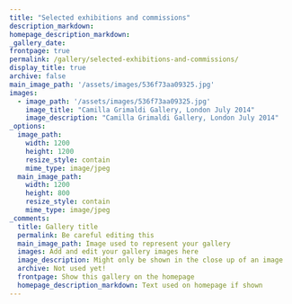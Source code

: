 ```yaml
---
title: "Selected exhibitions and commissions"
description_markdown: 
homepage_description_markdown: 
_gallery_date:
frontpage: true
permalink: /gallery/selected-exhibitions-and-commissions/
display_title: true
archive: false
main_image_path: '/assets/images/536f73aa09325.jpg'
images:
  - image_path: '/assets/images/536f73aa09325.jpg'
    image_title: "Camilla Grimaldi Gallery, London July 2014"
    image_description: "Camilla Grimaldi Gallery, London July 2014"
_options:
  image_path:
    width: 1200
    height: 1200
    resize_style: contain
    mime_type: image/jpeg
  main_image_path:
    width: 1200
    height: 800
    resize_style: contain
    mime_type: image/jpeg
_comments:
  title: Gallery title
  permalink: Be careful editing this
  main_image_path: Image used to represent your gallery
  images: Add and edit your gallery images here
  image_description: Might only be shown in the close up of an image
  archive: Not used yet!
  frontpage: Show this gallery on the homepage
  homepage_description_markdown: Text used on homepage if shown
---
```

